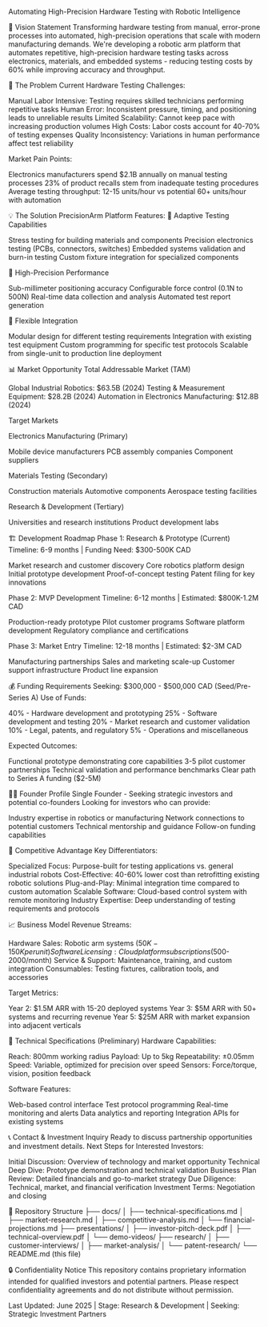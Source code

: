 Automating High-Precision Hardware Testing with Robotic Intelligence

🎯 Vision Statement
Transforming hardware testing from manual, error-prone processes into automated, high-precision operations that scale with modern manufacturing demands.
We're developing a robotic arm platform that automates repetitive, high-precision hardware testing tasks across electronics, materials, and embedded systems - reducing testing costs by 60% while improving accuracy and throughput.

🚀 The Problem
Current Hardware Testing Challenges:

Manual Labor Intensive: Testing requires skilled technicians performing repetitive tasks
Human Error: Inconsistent pressure, timing, and positioning leads to unreliable results
Limited Scalability: Cannot keep pace with increasing production volumes
High Costs: Labor costs account for 40-70% of testing expenses
Quality Inconsistency: Variations in human performance affect test reliability

Market Pain Points:

Electronics manufacturers spend $2.1B annually on manual testing processes
23% of product recalls stem from inadequate testing procedures
Average testing throughput: 12-15 units/hour vs potential 60+ units/hour with automation


💡 The Solution
PrecisionArm Platform Features:
🔧 Adaptive Testing Capabilities

Stress testing for building materials and components
Precision electronics testing (PCBs, connectors, switches)
Embedded systems validation and burn-in testing
Custom fixture integration for specialized components

🎯 High-Precision Performance

Sub-millimeter positioning accuracy
Configurable force control (0.1N to 500N)
Real-time data collection and analysis
Automated test report generation

🔄 Flexible Integration

Modular design for different testing requirements
Integration with existing test equipment
Custom programming for specific test protocols
Scalable from single-unit to production line deployment


📊 Market Opportunity
Total Addressable Market (TAM)

Global Industrial Robotics: $63.5B (2024)
Testing & Measurement Equipment: $28.2B (2024)
Automation in Electronics Manufacturing: $12.8B (2024)

Target Markets

Electronics Manufacturing (Primary)

Mobile device manufacturers
PCB assembly companies
Component suppliers


Materials Testing (Secondary)

Construction materials
Automotive components
Aerospace testing facilities


Research & Development (Tertiary)

Universities and research institutions
Product development labs




🏗️ Development Roadmap
Phase 1: Research & Prototype (Current)
Timeline: 6-9 months | Funding Need: $300-500K CAD

 Market research and customer discovery
 Core robotics platform design
 Initial prototype development
 Proof-of-concept testing
 Patent filing for key innovations

Phase 2: MVP Development
Timeline: 6-12 months | Estimated: $800K-1.2M CAD

 Production-ready prototype
 Pilot customer programs
 Software platform development
 Regulatory compliance and certifications

Phase 3: Market Entry
Timeline: 12-18 months | Estimated: $2-3M CAD

 Manufacturing partnerships
 Sales and marketing scale-up
 Customer support infrastructure
 Product line expansion


💰 Funding Requirements
Seeking: $300,000 - $500,000 CAD (Seed/Pre-Series A)
Use of Funds:

40% - Hardware development and prototyping
25% - Software development and testing
20% - Market research and customer validation
10% - Legal, patents, and regulatory
5% - Operations and miscellaneous

Expected Outcomes:

Functional prototype demonstrating core capabilities
3-5 pilot customer partnerships
Technical validation and performance benchmarks
Clear path to Series A funding ($2-5M)


👨‍💼 Founder Profile
Single Founder - Seeking strategic investors and potential co-founders
Looking for investors who can provide:

Industry expertise in robotics or manufacturing
Network connections to potential customers
Technical mentorship and guidance
Follow-on funding capabilities


🎯 Competitive Advantage
Key Differentiators:

Specialized Focus: Purpose-built for testing applications vs. general industrial robots
Cost-Effective: 40-60% lower cost than retrofitting existing robotic solutions
Plug-and-Play: Minimal integration time compared to custom automation
Scalable Software: Cloud-based control system with remote monitoring
Industry Expertise: Deep understanding of testing requirements and protocols


📈 Business Model
Revenue Streams:

Hardware Sales: Robotic arm systems ($50K-150K per unit)
Software Licensing: Cloud platform subscriptions ($500-2000/month)
Service & Support: Maintenance, training, and custom integration
Consumables: Testing fixtures, calibration tools, and accessories

Target Metrics:

Year 2: $1.5M ARR with 15-20 deployed systems
Year 3: $5M ARR with 50+ systems and recurring revenue
Year 5: $25M ARR with market expansion into adjacent verticals


🔬 Technical Specifications (Preliminary)
Hardware Capabilities:

Reach: 800mm working radius
Payload: Up to 5kg
Repeatability: ±0.05mm
Speed: Variable, optimized for precision over speed
Sensors: Force/torque, vision, position feedback

Software Features:

Web-based control interface
Test protocol programming
Real-time monitoring and alerts
Data analytics and reporting
Integration APIs for existing systems


📞 Contact & Investment Inquiry
Ready to discuss partnership opportunities and investment details.
Next Steps for Interested Investors:

Initial Discussion: Overview of technology and market opportunity
Technical Deep Dive: Prototype demonstration and technical validation
Business Plan Review: Detailed financials and go-to-market strategy
Due Diligence: Technical, market, and financial verification
Investment Terms: Negotiation and closing


📄 Repository Structure
├── docs/
│   ├── technical-specifications.md
│   ├── market-research.md
│   ├── competitive-analysis.md
│   └── financial-projections.md
├── presentations/
│   ├── investor-pitch-deck.pdf
│   ├── technical-overview.pdf
│   └── demo-videos/
├── research/
│   ├── customer-interviews/
│   ├── market-analysis/
│   └── patent-research/
└── README.md (this file)

🔒 Confidentiality Notice
This repository contains proprietary information intended for qualified investors and potential partners. Please respect confidentiality agreements and do not distribute without permission.

Last Updated: June 2025 | Stage: Research & Development | Seeking: Strategic Investment Partners